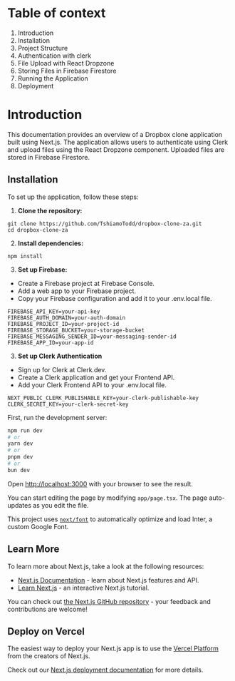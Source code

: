# Table of context
1. Introduction
2. Installation
3. Project Structure
4. Authentication with clerk
5. File Upload with React Dropzone
6. Storing Files in Firebase Firestore
7. Running the Application
8. Deployment

# Introduction
This documentation provides an overview of a Dropbox clone application built using Next.js. The application allows users to authenticate using Clerk and upload files using the React Dropzone component. Uploaded files are stored in Firebase Firestore.

## Installation
To set up the application, follow these steps:
1. **Clone the repository:**

```
git clone https://github.com/TshiamoTodd/dropbox-clone-za.git
cd dropbox-clone-za
```
2. **Install dependencies:**
```
npm install
```

3. **Set up Firebase:**

- Create a Firebase project at Firebase Console.
- Add a web app to your Firebase project.
- Copy your Firebase configuration and add it to your .env.local file.

```
FIREBASE_API_KEY=your-api-key
FIREBASE_AUTH_DOMAIN=your-auth-domain
FIREBASE_PROJECT_ID=your-project-id
FIREBASE_STORAGE_BUCKET=your-storage-bucket
FIREBASE_MESSAGING_SENDER_ID=your-messaging-sender-id
FIREBASE_APP_ID=your-app-id

```

3. **Set up Clerk Authentication**
- Sign up for Clerk at Clerk.dev.
- Create a Clerk application and get your Frontend API.
- Add your Clerk Frontend API to your .env.local file.

```
NEXT_PUBLIC_CLERK_PUBLISHABLE_KEY=your-clerk-publishable-key
CLERK_SECRET_KEY=your-clerk-secret-key
```

First, run the development server:

```bash
npm run dev
# or
yarn dev
# or
pnpm dev
# or
bun dev
```

Open [http://localhost:3000](http://localhost:3000) with your browser to see the result.

You can start editing the page by modifying `app/page.tsx`. The page auto-updates as you edit the file.

This project uses [`next/font`](https://nextjs.org/docs/basic-features/font-optimization) to automatically optimize and load Inter, a custom Google Font.

## Learn More

To learn more about Next.js, take a look at the following resources:

- [Next.js Documentation](https://nextjs.org/docs) - learn about Next.js features and API.
- [Learn Next.js](https://nextjs.org/learn) - an interactive Next.js tutorial.

You can check out [the Next.js GitHub repository](https://github.com/vercel/next.js/) - your feedback and contributions are welcome!

## Deploy on Vercel

The easiest way to deploy your Next.js app is to use the [Vercel Platform](https://vercel.com/new?utm_medium=default-template&filter=next.js&utm_source=create-next-app&utm_campaign=create-next-app-readme) from the creators of Next.js.

Check out our [Next.js deployment documentation](https://nextjs.org/docs/deployment) for more details.
